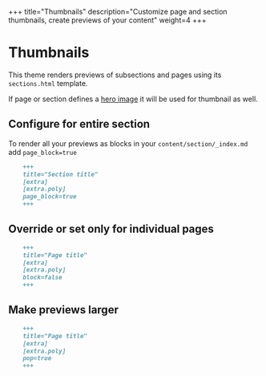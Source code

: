 +++
title="Thumbnails"
description="Customize page and section thumbnails, create previews of your content"
weight=4
+++

# Thumbnails

This theme renders previews of subsections and pages using its `sections.html` template.

If page or section defines a [hero image](./hero-images/#hero-images) it will be used for thumbnail as well.

## Configure for entire section

To render all your previews as blocks in your `content/section/_index.md` add `page_block=true`

```md
    +++
    title="Section title"
    [extra]
    [extra.poly]
    page_block=true
    +++
```

## Override or set only for individual pages

```md
    +++
    title="Page title"
    [extra]
    [extra.poly]
    block=false
    +++
```

## Make previews larger

```md
    +++
    title="Page title"
    [extra]
    [extra.poly]
    pop=true
    +++
```